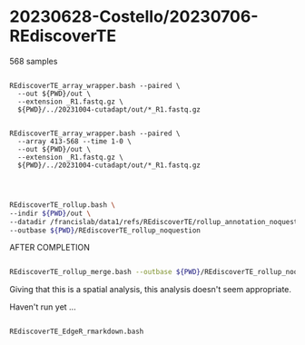 
#	20230628-Costello/20230706-REdiscoverTE


568 samples


```

REdiscoverTE_array_wrapper.bash --paired \
  --out ${PWD}/out \
  --extension _R1.fastq.gz \
  ${PWD}/../20231004-cutadapt/out/*_R1.fastq.gz


REdiscoverTE_array_wrapper.bash --paired \
  --array 413-568 --time 1-0 \
  --out ${PWD}/out \
  --extension _R1.fastq.gz \
  ${PWD}/../20231004-cutadapt/out/*_R1.fastq.gz



```




```BASH

REdiscoverTE_rollup.bash \
--indir ${PWD}/out \
--datadir /francislab/data1/refs/REdiscoverTE/rollup_annotation_noquestion \
--outbase ${PWD}/REdiscoverTE_rollup_noquestion

```

AFTER COMPLETION

```BASH

REdiscoverTE_rollup_merge.bash --outbase ${PWD}/REdiscoverTE_rollup_noquestion

```




Giving that this is a spatial analysis, this analysis doesn't seem appropriate.


Haven't run yet ...
```

REdiscoverTE_EdgeR_rmarkdown.bash

```




